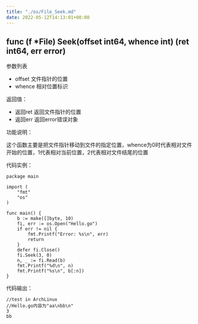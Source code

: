```yaml
---
title: "./os/File_Seek.md"
date: 2022-05-12T14:13:01+08:00
---
```

## func (f *File) Seek(offset int64, whence int) (ret int64, err error)

参数列表

- offset 文件指针的位置
- whence 相对位置标识

返回值：

- 返回ret 返回文件指针的位置
- 返回err 返回error错误对象

功能说明：

这个函数主要是把文件指针移动到文件的指定位置，whence为0时代表相对文件开始的位置，1代表相对当前位置，2代表相对文件结尾的位置

代码实例：

    package main

    import (
        "fmt"
        "os"
    )

    func main() {
        b := make([]byte, 10)
        fi, err := os.Open("Hello.go")
        if err != nil {
            fmt.Printf("Error: %s\n", err)
            return
        }
        defer fi.Close()
        fi.Seek(3, 0)
        n, _ := fi.Read(b)
        fmt.Printf("%d\n", n)
        fmt.Printf("%s\n", b[:n])
    }

代码输出：

    //test in ArchLinux
    //Hello.go内容为"aa\nbb\n"
    3
    bb
